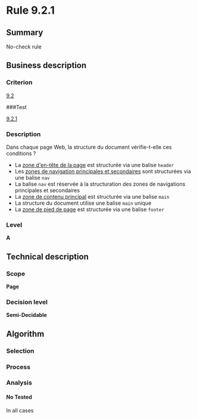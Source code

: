 # Rule 9.2.1

## Summary

No-check rule

## Business description

### Criterion

[9.2](http://references.modernisation.gouv.fr/referentiel-technique-0#crit-9-2)

###Test

[9.2.1](http://references.modernisation.gouv.fr/referentiel-technique-0#test-9-2-1)

### Description

Dans chaque page Web, la structure du document v&eacute;rifie-t-elle ces conditions ? 
 
 * La <a href="http://references.modernisation.gouv.fr/referentiel-technique-0#mZoneHeader">zone d'en-t&ecirc;te de la page</a> est structur&eacute;e via une balise `header` 
 * Les <a href="http://references.modernisation.gouv.fr/referentiel-technique-0#mMenuNav">zones de navigation principales et secondaires</a> sont structur&eacute;es via une balise `nav` 
 *  La balise `nav` est r&eacute;serv&eacute;e &agrave; la structuration des zones de navigations principales et secondaires 
 * La <a href="http://references.modernisation.gouv.fr/referentiel-technique-0#mZoneMain">zone de contenu principal</a> est structur&eacute;e via une balise `main` 
 * La structure du document utilise une balise `main` unique 
 * La <a href="http://references.modernisation.gouv.fr/referentiel-technique-0#mZoneFooter">zone de pied de page</a> est structur&eacute;e via une balise `footer` 


### Level

**A**

## Technical description

### Scope

**Page**

### Decision level

**Semi-Decidable**

## Algorithm

### Selection

### Process

### Analysis

#### No Tested 

In all cases
